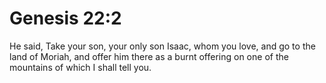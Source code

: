 # Genesis 22:2

He said, Take your son, your only son Isaac, whom you love, and go to the land of Moriah, and offer him there as a burnt offering on one of the mountains of which I shall tell you.
